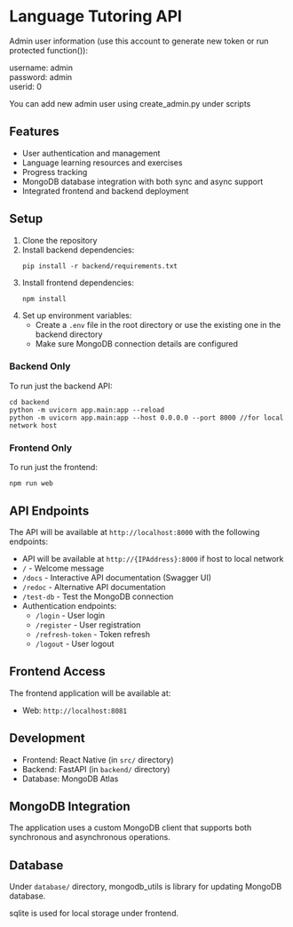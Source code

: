 # Language Tutoring API

Admin user information (use this account to generate new token or run protected function()):

username: admin <br/>
password: admin  <br/>
userid: 0  <br/>

You can add new admin user using create_admin.py under scripts
## Features

- User authentication and management
- Language learning resources and exercises
- Progress tracking
- MongoDB database integration with both sync and async support
- Integrated frontend and backend deployment

## Setup

1. Clone the repository
2. Install backend dependencies:
   ```
   pip install -r backend/requirements.txt
   ```
3. Install frontend dependencies:
   ```
   npm install
   ```
4. Set up environment variables:
   - Create a `.env` file in the root directory or use the existing one in the backend directory
   - Make sure MongoDB connection details are configured

### Backend Only

To run just the backend API:

```
cd backend
python -m uvicorn app.main:app --reload
python -m uvicorn app.main:app --host 0.0.0.0 --port 8000 //for local network host
```

### Frontend Only

To run just the frontend:

```
npm run web
```

## API Endpoints

The API will be available at `http://localhost:8000` with the following endpoints:
- API will be available at `http://{IPAddress}:8000` if host to local network
- `/` - Welcome message
- `/docs` - Interactive API documentation (Swagger UI)
- `/redoc` - Alternative API documentation
- `/test-db` - Test the MongoDB connection
- Authentication endpoints:
  - `/login` - User login
  - `/register` - User registration
  - `/refresh-token` - Token refresh
  - `/logout` - User logout

## Frontend Access

The frontend application will be available at:
- Web: `http://localhost:8081`


## Development

- Frontend: React Native (in `src/` directory)
- Backend: FastAPI (in `backend/` directory)
- Database: MongoDB Atlas

## MongoDB Integration

The application uses a custom MongoDB client that supports both synchronous and asynchronous operations.

## Database

Under `database/` directory, mongodb_utils is library for updating MongoDB database.

sqlite is used for local storage under frontend.
